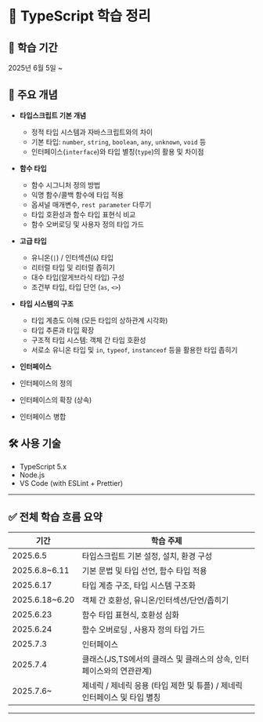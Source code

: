 # 📘 TypeScript 학습 정리

## 📅 학습 기간
2025년 6월 5일 ~ 

## 🧩 주요 개념

- **타입스크립트 기본 개념**
  - 정적 타입 시스템과 자바스크립트와의 차이
  - 기본 타입: `number`, `string`, `boolean`, `any`, `unknown`, `void` 등
  - 인터페이스(`interface`)와 타입 별칭(`type`)의 활용 및 차이점

- **함수 타입**
  - 함수 시그니처 정의 방법
  - 익명 함수/콜백 함수에 타입 적용
  - 옵셔널 매개변수, `rest parameter` 다루기
  - 타입 호환성과 함수 타입 표현식 비교
  - 함수 오버로딩 및 사용자 정의 타입 가드

- **고급 타입**
  - 유니온(`|`) / 인터섹션(`&`) 타입
  - 리터럴 타입 및 리터럴 좁히기
  - 대수 타입(알게브라식 타입) 구성
  - 조건부 타입, 타입 단언 (`as`, `<>`)

- **타입 시스템의 구조**
  - 타입 계층도 이해 (모든 타입의 상하관계 시각화)
  - 타입 추론과 타입 확장
  - 구조적 타입 시스템: 객체 간 타입 호환성
  - 서로소 유니온 타입 및 `in`, `typeof`, `instanceof` 등을 활용한 타입 좁히기

- **인터페이스**
 - 인터페이스의 정의
 - 인터페이스의 확장 (상속)
 - 인터페이스 병합

## 🛠️ 사용 기술
- TypeScript 5.x
- Node.js
- VS Code (with ESLint + Prettier)

---

## ✅ 전체 학습 흐름 요약

| 기간 | 학습 주제 |
|------|------------|
| 2025.6.5 | 타입스크립트 기본 설정, 설치, 환경 구성 |
| 2025.6.8~6.11 | 기본 문법 및 타입 선언, 함수 타입 적용 |
| 2025.6.17 | 타입 계층 구조, 타입 시스템 구조화 |
| 2025.6.18~6.20 | 객체 간 호환성, 유니온/인터섹션/단언/좁히기 |
| 2025.6.23 | 함수 타입 표현식, 호환성 심화 |
| 2025.6.24 | 함수 오버로딩 , 사용자 정의 타입 가드 |
| 2025.7.3  | 인터페이스
| 2025.7.4  | 클래스(JS,TS에서의 클래스 및 클래스의 상속, 인터페이스와의 연관관계) 
| 2025.7.6~  | 제네릭 / 제네릭 응용 (타입 제한 및 튜플) / 제네릭 인터페이스 및 타입 별칭


---